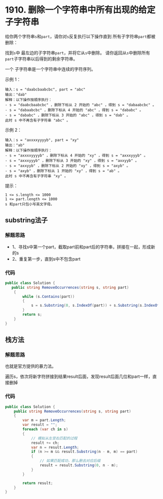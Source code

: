 # 1910. 删除一个字符串中所有出现的给定子字符串

给你两个字符串``s``和``part``，请你对``s``反复执行以下操作直到 所有子字符串``part``都被删除：

找到``s``中 最左边的子字符串``part``，并将它从``s``中删除。
请你返回从``s``中删除所有``part``子字符串以后得到的剩余字符串。

一个 子字符串是一个字符串中连续的字符序列。

示例 1：
```
输入：s = "daabcbaabcbc", part = "abc"
输出："dab"
解释：以下操作按顺序执行：
- s = "daabcbaabcbc" ，删除下标从 2 开始的 "abc" ，得到 s = "dabaabcbc" 。
- s = "dabaabcbc" ，删除下标从 4 开始的 "abc" ，得到 s = "dababc" 。
- s = "dababc" ，删除下标从 3 开始的 "abc" ，得到 s = "dab" 。
此时 s 中不再含有子字符串 "abc" 。
```

示例 2：
```
输入：s = "axxxxyyyyb", part = "xy"
输出："ab"
解释：以下操作按顺序执行：
- s = "axxxxyyyyb" ，删除下标从 4 开始的 "xy" ，得到 s = "axxxyyyb" 。
- s = "axxxyyyb" ，删除下标从 3 开始的 "xy" ，得到 s = "axxyyb" 。
- s = "axxyyb" ，删除下标从 2 开始的 "xy" ，得到 s = "axyb" 。
- s = "axyb" ，删除下标从 1 开始的 "xy" ，得到 s = "ab" 。
此时 s 中不再含有子字符串 "xy" 。
```

提示：
```
1 <= s.length <= 1000
1 <= part.length <= 1000
s 和part只包小写英文字母。
```
## substring法子
### 解题思路
+ 1、寻找s中第一个part，截取part前和part后的字符串，拼接在一起，形成新的s
+ 2、重复第一步，直到s中不包含part

### 代码

```csharp
public class Solution {
   public string RemoveOccurrences(string s, string part)
    {
        while (s.Contains(part))
        {
            s = s.Substring(0, s.IndexOf(part)) + s.Substring(s.IndexOf(part) + part.Length);
        }
        return s;
    }
}
```
## 栈方法
### 解题思路
也就是官方提供的暴力法。

遍历s，依次将新字符拼接到结果result后面，发现result后面几位和part一样，直接删掉

### 代码

```csharp
public class Solution {
    public string RemoveOccurrences(string s, string part)
    {
        var m = part.Length;
        var result = "";
        foreach (var ch in s)
        {
            // 模拟从左至右匹配的过程
            result += ch;
            var n = result.Length;
            if (n >= m && result.Substring(n - m, m) == part)
            {
                // 如果匹配成功，那么删去对应后缀
                result = result.Substring(0, n - m);
            }
        }

        return result;
    }
}
```
